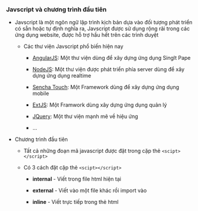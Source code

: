 ### Javscript và chương trình đầu tiên

- Javscript là một ngôn ngữ lập trình kịch bản dựa vào đối tượng phát triển có sẵn hoặc tự định nghĩa ra, Javscript được sử dụng rộng rãi trong các ứng dụng website, được hỗ trợ hầu hết trên các trình duyệt

	+ Các thư viện Javscript phổ biến hiện nay

		- [AngularJS](https://angularjs.org/): Một thư viện dùng để xây dựng ứng dụng Singlt Pape

		- [NodeJS](https://nodejs.org/en/): Một thư viện được phát triển phía server dùng để xây dựng ứng dụng realtime

		- [Sencha Touch](https://www.sencha.com/products/touch/#overview): Một Framework dùng để xây dựng ứng dụng mobile

		- [ExtJS](https://www.sencha.com/products/extjs/#overview): Một Framwork dùng xây dựng ứng dụng quản lý

		- [JQuery](https://jquery.com): Một thư viện mạnh mẽ về hiệu ứng

		- ...

- Chương trình đầu tiên

	+ Tất cả những đoạn mã javascript được đặt trong cặp thẻ `<scipt></script>`

	+ Có 3 cách đặt cặp thẻ `<scipt></script>`

		- __internal__ - Viết trong file html hiện tại

		- __external__ - Viết vào một file khác rồi import vào

		- __inline__ - Viết trực tiếp trong thẻ html